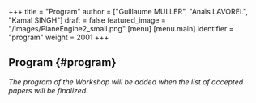 +++
title = "Program"
author = ["Guillaume MULLER", "Anaïs LAVOREL", "Kamal SINGH"]
draft = false
featured_image = "/images/PlaneEngine2_small.png"
[menu]
  [menu.main]
    identifier = "program"
    weight = 2001
+++

## Program {#program}

*The program of the Workshop will be added when the list of accepted papers will be finalized.*
